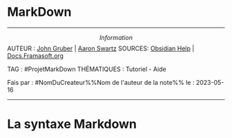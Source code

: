 # MarkDown
---
$$Information$$
AUTEUR : [John Gruber](https://fr.wikipedia.org/wiki/John_Gruber) | [Aaron Swartz](https://fr.wikipedia.org/wiki/Aaron_Swartz)
SOURCES: [Obsidian Help](https://help.obsidian.md/Editing+and+formatting/Basic+formatting+syntax) | [Docs.Framasoft.org](https://docs.framasoft.org/fr/grav/markdown.html) 

TAG :  #ProjetMarkDown
THÉMATIQUES : Tutoriel - Aide

Fais par : #NomDuCreateur%%Nom de l'auteur de la note%%
le : 2023-05-16 

---

#   La syntaxe Markdown
